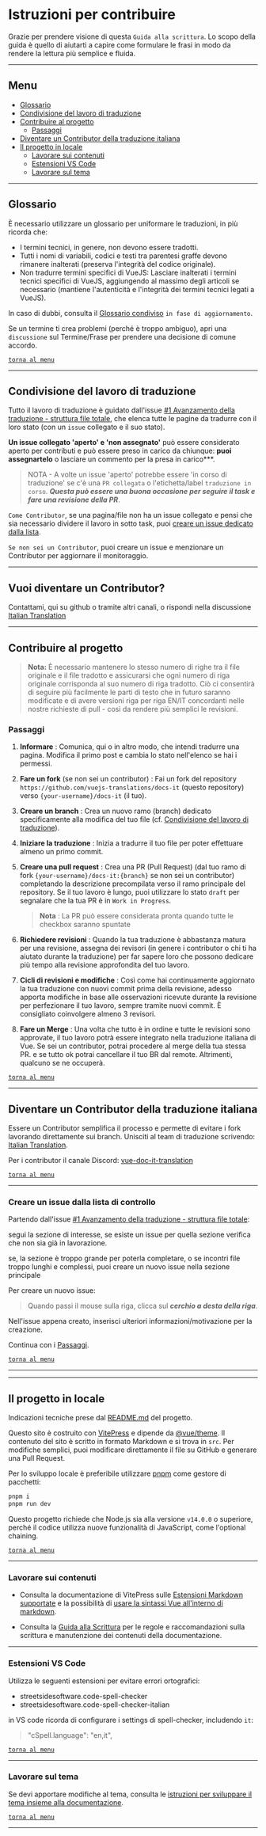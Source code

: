 # Istruzioni per contribuire

Grazie per prendere visione di questa `Guida alla scrittura`. Lo scopo della guida è quello di aiutarti a capire come formulare le frasi in modo da rendere la lettura più semplice e fluida.

---

## Menu

- [Glossario](#glossario)
- [Condivisione del lavoro di traduzione](#condivisione-del-lavoro-di-traduzione)
- [Contribuire al progetto](#contribuire-al-progetto)
  - [Passaggi](#passaggi)
- [Diventare un Contributor della traduzione italiana](#diventare-un-contributor-della-traduzione-italiana)
- [Il progetto in locale](#il-progetto-in-locale)
  - [Lavorare sui contenuti](#lavorare-sui-contenuti)
  - [Estensioni VS Code](#estensioni-vs-code)
  - [Lavorare sul tema](#lavorare-sul-tema)

---

## Glossario

È necessario utilizzare un glossario per uniformare le traduzioni, in più ricorda che:

- I termini tecnici, in genere, non devono essere tradotti.
- Tutti i nomi di variabili, codici e testi tra parentesi graffe devono rimanere inalterati (preserva l'integrità del codice originale).
- Non tradurre termini specifici di VueJS: Lasciare inalterati i termini tecnici specifici di VueJS, aggiungendo al massimo degli articoli se necessario (mantiene l'autenticità e l'integrità dei termini tecnici legati a VueJS).

In caso di dubbi, consulta il [Glossario condiviso](https://github.com/vuejs-translations/docs-it/discussions/79) `in fase di aggiornamento`.

Se un termine ti crea problemi (perché è troppo ambiguo), apri una `discussione` sul Termine/Frase per prendere una decisione di comune accordo.

[`torna al menu`](#menu)

---

## Condivisione del lavoro di traduzione

Tutto il lavoro di traduzione è guidato dall'issue [#1 Avanzamento della traduzione - struttura file totale](https://github.com/vuejs-translations/docs-it/issues/1), che elenca tutte le pagine da tradurre con il loro stato (con un `issue` collegato e il suo stato).

**Un issue collegato 'aperto' e 'non assegnato'** può essere considerato aperto per contributi e può essere preso in carico da chiunque: **puoi assegnartelo** o lasciare un commento per la presa in carico***.

> NOTA - A volte un issue 'aperto' potrebbe essere 'in corso di traduzione' se c'è una `PR collegata` o l'etichetta/label `traduzione in corso`. ***Questa può essere una buona occasione per seguire il task e fare una revisione della PR***.

`Come Contributor`, se una pagina/file non ha un issue collegato e pensi che sia necessario dividere il lavoro in sotto task, puoi [creare un issue dedicato dalla lista](#creare-un-issue-dalla-lista-di-controllo).

`Se non sei un Contributor`, puoi creare un issue e menzionare un Contributor per aggiornare il monitoraggio.

---

## Vuoi diventare un Contributor?

Contattami, qui su github o tramite altri canali, o rispondi nella discussione [Italian Translation](https://github.com/vuejs-translations/guidelines/discussions/23)

---

## Contribuire al progetto

> **Nota:**
È necessario mantenere lo stesso numero di righe tra il file originale e il file tradotto e assicurarsi che ogni numero di riga originale corrisponda al suo numero di riga tradotto.
Ciò ci consentirà di seguire più facilmente le parti di testo che in futuro saranno modificate e di avere versioni riga per riga EN/IT concordanti nelle nostre richieste di pull - così da rendere più semplici le revisioni.

### Passaggi

1. **Informare**
: Comunica, qui o in altro modo, che intendi tradurre una pagina. Modifica il primo post e cambia lo stato nell'elenco se hai i permessi.

2. **Fare un fork** (se non sei un contributor)
: Fai un fork del repository `https://github.com/vuejs-translations/docs-it` (questo repository) verso `{your-username}/docs-it` (il tuo).

3. **Creare un branch**
: Crea un nuovo ramo (branch) dedicato specificamente alla modifica del tuo file (cf. [Condivisione del lavoro di traduzione](#condivisione-del-lavoro-di-traduzione)).

4. **Iniziare la traduzione**
: Inizia a tradurre il tuo file per poter effettuare almeno un primo commit.

5. **Creare una pull request**
: Crea una PR (Pull Request) (dal tuo ramo di fork  `{your-username}/docs-it:{branch}` se non sei un contributor) completando la descrizione precompilata verso il ramo principale del repository.
Se il tuo lavoro è lungo, puoi utilizzare lo stato `draft` per segnalare che la tua PR è in `Work in Progress`.

    > **Nota**
    : La PR può essere considerata pronta quando tutte le checkbox saranno spuntate

6. **Richiedere revisioni** : Quando la tua traduzione è abbastanza matura per una revisione, assegna dei revisori (in genere i contributor o chi ti ha aiutato durante la traduzione) per far sapere loro che possono dedicare più tempo alla revisione approfondita del tuo lavoro.

7. **Cicli di revisioni e modifiche**
: Così come hai continuamente aggiornato la tua traduzione con nuovi commit prima della revisione, adesso apporta modifiche in base alle osservazioni ricevute durante la revisione per perfezionare il tuo lavoro, sempre tramite nuovi commit. È consigliato coinvolgere almeno 3 revisori.

8. **Fare un Merge**
: Una volta che tutto è in ordine e tutte le revisioni sono approvate, il tuo lavoro potrà essere integrato nella traduzione italiana di Vue.
Se sei un contributor, potrai procedere al merge della tua stessa PR.
e se tutto ok potrai cancellare il tuo BR dal remote. Altrimenti, qualcuno se ne occuperà.

[`torna al menu`](#menu)

---

## Diventare un Contributor della traduzione italiana

Essere un Contributor semplifica il processo e permette di evitare i fork lavorando direttamente sui branch. Unisciti al team di traduzione scrivendo: [Italian Translation](https://github.com/vuejs-translations/guidelines/discussions/23).

Per i contributor il canale Discord: [vue-doc-it-translation](https://discord.com/channels/486549696584876033/1135155463411998770)

[`torna al menu`](#menu)

---

### Creare un issue dalla lista di controllo

Partendo dall'issue [#1 Avanzamento della traduzione - struttura file totale](https://github.com/vuejs-translations/docs-it/issues/1):

segui la sezione di interesse, se esiste un issue per quella sezione verifica che non sia già in lavorazione.

se, la sezione è troppo grande per poterla completare, o se incontri file troppo lunghi e complessi, puoi creare un nuovo issue nella sezione principale

Per creare un nuovo issue:
> Quando passi il mouse sulla riga, clicca sul ***cerchio a desta della riga***.

Nell'issue appena creato, inserisci ulteriori informazioni/motivazione per la creazione.

Continua con i [Passaggi](#passaggi).

[`torna al menu`](#menu)

---
---

## Il progetto in locale

Indicazioni tecniche prese dal [README.md](README.md#vuejsorg) del progetto.

Questo sito è costruito con [VitePress](https://github.com/vuejs/vitepress) e dipende da [@vue/theme](https://github.com/vuejs/vue-theme). Il contenuto del sito è scritto in formato Markdown e si trova in `src`. Per modifiche semplici, puoi modificare direttamente il file su GitHub e generare una Pull Request.

Per lo sviluppo locale è preferibile utilizzare [pnpm](https://pnpm.io/) come gestore di pacchetti:

```bash
pnpm i
pnpm run dev
```

Questo progetto richiede che Node.js sia alla versione `v14.0.0` o superiore, perché il codice utilizza nuove funzionalità di JavaScript, come l'optional chaining.

[`torna al menu`](#menu)

---

### Lavorare sui contenuti

- Consulta la documentazione di VitePress sulle [Estensioni Markdown supportate](https://vitepress.dev/guide/markdown) e la possibilità di [usare la sintassi Vue all'interno di markdown](https://vitepress.dev/guide/using-vue).

- Consulta la [Guida alla Scrittura](https://github.com/vuejs/docs/blob/main/.github/contributing/writing-guide.md) per le regole e raccomandazioni sulla scrittura e manutenzione dei contenuti della documentazione.

---

### Estensioni VS Code

Utilizza le seguenti estensioni per evitare errori ortografici:

- streetsidesoftware.code-spell-checker
- streetsidesoftware.code-spell-checker-italian

in VS code ricorda di configurare i settings di spell-checker, includendo `it`:
> "cSpell.language": "en,it",

[`torna al menu`](#menu)

---

### Lavorare sul tema

Se devi apportare modifiche al tema, consulta le [istruzioni per sviluppare il tema insieme alla documentazione](https://github.com/vuejs/vue-theme#developing-with-real-content).

[`torna al menu`](#menu)

---
